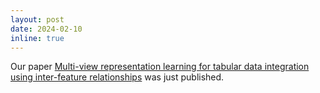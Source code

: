 ```yaml
---
layout: post
date: 2024-02-10
inline: true
---
```


Our paper <a href='https://www.sciencedirect.com/science/article/pii/S1532046424000200?via%3Dihub'>Multi-view representation learning for tabular data integration using inter-feature relationships</a> was just published.